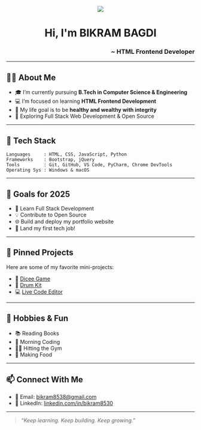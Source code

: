 <p align="center">
  <img src="https://readme-typing-svg.herokuapp.com?font=Kalam&size=26&pause=1000&color=800080&center=true&vCenter=true&width=800&lines=I+can+do+all+things+through+Christ+who+strengthens+me.;Walking+by+Faith%2C+not+by+Sight.;Jesus+is+the+Way%2C+the+Truth%2C+and+the+Life.;Saved+by+Grace+through+Faith."/>
</p>


<h1 align="center">Hi, I'm <strong>BIKRAM BAGDI</strong></h1>
<h3 align="right">~ HTML Frontend Developer</h3>

---

## 🙋‍♂️ About Me

- 🎓 I’m currently pursuing **B.Tech in Computer Science & Engineering**
- 💻 I’m focused on learning **HTML Frontend Development**
- 🎯 My life goal is to be **healthy and wealthy with integrity**
- 🧠 Exploring Full Stack Web Development & Open Source

---

## 💼 Tech Stack

```text
Languages     : HTML, CSS, JavaScript, Python
Frameworks    : Bootstrap, jQuery
Tools         : Git, GitHub, VS Code, PyCharm, Chrome DevTools
Operating Sys : Windows & macOS
````

---

## 🚀 Goals for 2025

* 🔄 Learn Full Stack Development
* 💡 Contribute to Open Source
* 🌐 Build and deploy my portfolio website
* 💼 Land my first tech job!

---

## 📌 Pinned Projects

Here are some of my favorite mini-projects:

* 🎲 [Dicee Game](https://bikram8538.github.io/Dicee)
* 🥁 [Drum Kit](https://bikram8538.github.io/drumKit/)
* 💻 [Live Code Editor](https://bikram8538.github.io/live-code-editor)

---

## 🎯 Hobbies & Fun

* 📚 Reading Books
* 🌅 Morning Coding
* 🏋️‍♂️ Hitting the Gym
* 🍳 Making Food

---

## 📫 Connect With Me

* 📧 Email: [bikram8538@gmail.com](mailto:bikram8538@gmail.com)
* 💼 LinkedIn: [linkedin.com/in/bikram8530](https://www.linkedin.com/in/bikram8530)

---

> *“Keep learning. Keep building. Keep growing.”*
